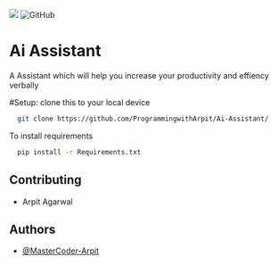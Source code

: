 ![](https://img.shields.io/github/license/ProgrammingwithArpit/Ai-Assistant)
![GitHub](https://img.shields.io/github/followers/ArpitProgrammer?label=Follow%20Me%21&style=social)

# Ai Assistant

A Assistant which will help you increase your productivity and effiency verbally 


#Setup:
clone this to your local device
```bash
  git clone https://github.com/ProgrammingwithArpit/Ai-Assistant/
```
To install requirements 
```bash
  pip install -r Requirements.txt
```
## Contributing

- Arpit Agarwal

  
## Authors

- [@MasterCoder-Arpit](https://github.com/MasterCoder-Arpit/)

  
